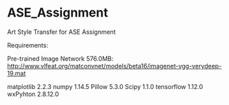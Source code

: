 # ASE_Assignment
Art Style Transfer for ASE Assignment


Requirements:

Pre-trained Image Network 576.0MB:
http://www.vlfeat.org/matconvnet/models/beta16/imagenet-vgg-verydeep-19.mat

matplotlib 2.2.3
numpy 1.14.5
Pillow 5.3.0
Scipy 1.1.0
tensorflow 1.12.0
wxPyhton 2.8.12.0
